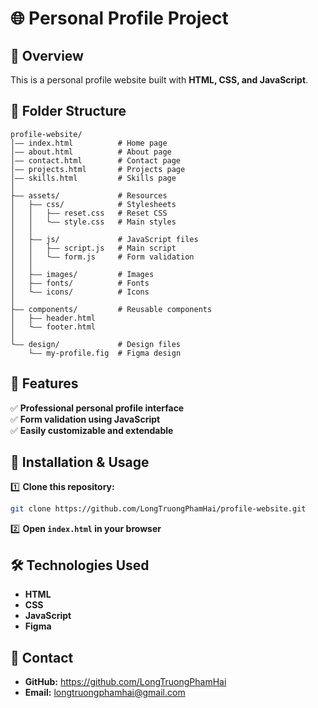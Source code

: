 # 🌐 Personal Profile Project

## 📌 Overview  
This is a personal profile website built with **HTML, CSS, and JavaScript**.  

## 📂 Folder Structure  
```
profile-website/  
│—— index.html          # Home page  
│—— about.html          # About page  
│—— contact.html        # Contact page  
│—— projects.html       # Projects page  
│—— skills.html         # Skills page  
│  
├—— assets/             # Resources  
│   ├—— css/            # Stylesheets  
│   │   ├—— reset.css   # Reset CSS  
│   │   └—— style.css   # Main styles  
│   │   
│   ├—— js/             # JavaScript files  
│   │   ├—— script.js   # Main script  
│   │   └—— form.js     # Form validation  
│   │   
│   ├—— images/         # Images  
│   ├—— fonts/          # Fonts  
│   └—— icons/          # Icons  
│  
├—— components/         # Reusable components  
│   ├—— header.html  
│   └—— footer.html  
│  
└—— design/             # Design files  
    └—— my-profile.fig  # Figma design  
```

## 🚀 Features  
✅ **Professional personal profile interface**  
✅ **Form validation using JavaScript**  
✅ **Easily customizable and extendable**  

## 🎯 Installation & Usage  
1️⃣ **Clone this repository:**  
   ```sh
   git clone https://github.com/LongTruongPhamHai/profile-website.git
   ```  
2️⃣ **Open `index.html` in your browser**  

## 🛠 Technologies Used  
- **HTML**
- **CSS**
- **JavaScript** 
- **Figma** 

## 💌 Contact  
- **GitHub:** https://github.com/LongTruongPhamHai
- **Email:** longtruongphamhai@gmail.com  
